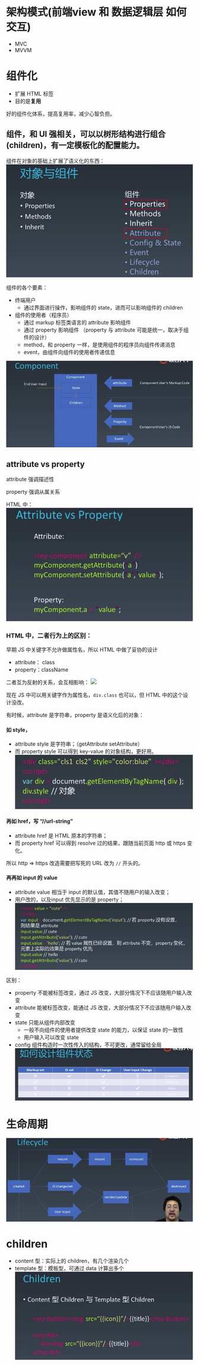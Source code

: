 # 架构模式(前端view 和 数据逻辑层 如何交互)
 * MVC
 * MVVM
 
# 组件化
* 扩展 HTML 标签
* 目的是**复用**

好的组件化体系，提高复用率，减少心智负担。

## 组件，和 UI 强相关，可以以树形结构进行组合(children)，有一定模板化的配置能力。

组件在对象的基础上扩展了语义化的东西：
![对象与组件](./img/对象与组件.jpg)


组件的各个要素：
* 终端用户
  * 通过界面进行操作，影响组件的 state，进而可以影响组件的 children
* 组件的使用者（程序员）
  * 通过 markup 标签类语言的 attribute 影响组件
  * 通过 property 影响组件 （property 与 attribute 可能是统一，取决于组件的设计）
  * method，和 property 一样，是使用组件的程序员向组件传递消息
  * event，由组件向组件的使用者传递信息

![](./img/组件.jpg)
 
 ## attribute vs property
 attribute 强调描述性
 
 property 强调从属关系
 
HTML 中：
 ![]( ./img/attrvsprop.jpg)
 
### HTML 中，二者行为上的区别：
 
早期 JS 中关键字不允许做属性名，所以 HTML 中做了妥协的设计
* attribute： class 
* property：className

二者互为反射的关系，会互相影响：
 ![]( ./img/classname.jpg)
 
现在 JS 中可以用关键字作为属性名，`div.class` 也可以，但 HTML 中的这个设计没改。

有时候，attribute 是字符串，property 是语义化后的对象：

#### 如 **style**， 
* attribute style 是字符串；（getAttribute setAttribute）
* 而 property style 可以得到 key-value 的对象结构，更好用。
![](./img/property.jpg)

#### 再如 **href**，写 “//url-string”
* attribute href 是 HTML 原本的字符串；
* 而 property href 可以得到 resolve 过的结果，跟随当前页面 http 或 https 变化。

所以 http => https 改造需要把写死的 URL 改为 `//` 开头的。


#### 再再如 **input 的 value**
* attribute value 相当于 input 的默认值，其值不随用户的输入改变；
* 用户改的，以及input 优先显示的是 property；
![](./img/input.jpg)

区别：
* property 不能被标签改变，通过 JS 改变，大部分情况下不应该随用户输入改变
* attribute 能被标签改变，能通过 JS 改变，大部分情况下不应该随用户输入改变
* state 只能从组件内部改变
  * 一般不向组件的使用者提供改变 state 的能力，以保证 state 的一致性
  * 用户输入可以改变 state
* config 组件构造时一次性传入的结构，不可更改，通常留给全局
![](./img/diff.jpg)

# 生命周期
![](./img/lifecycle.jpg)

# children
* content 型：实际上的 children，有几个渲染几个
* template 型：模板型，可通过 data 计算出多个
![](./img/children.jpg)


